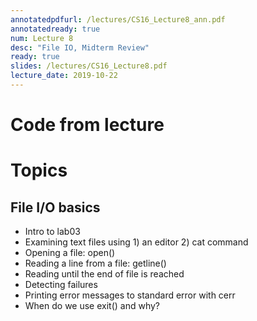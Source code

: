 ```yaml
---
annotatedpdfurl: /lectures/CS16_Lecture8_ann.pdf
annotatedready: true
num: Lecture 8
desc: "File IO, Midterm Review"
ready: true
slides: /lectures/CS16_Lecture8.pdf
lecture_date: 2019-10-22
---
```


# Code from lecture


# Topics
## File I/O basics
* Intro to lab03
* Examining text files using 1) an editor 2) cat command
* Opening a file: open()
* Reading a line from a file: getline()
* Reading until the end of file is reached
* Detecting failures
* Printing error messages to standard error with cerr
* When do we use exit() and why?


